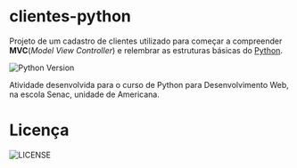 # **clientes-python**
 Projeto de um cadastro de clientes utilizado para começar a compreender **MVC**(*Model View Controller*) e relembrar as estruturas básicas do
 [Python](https://www.python.org/).

 ![Python Version](https://img.shields.io/pypi/pyversions/Django?style=plastic)

 Atividade desenvolvida para o curso de Python para Desenvolvimento Web, na escola Senac, unidade de Americana.

# Licença

![LICENSE](https://img.shields.io/apm/l/vim-mode)